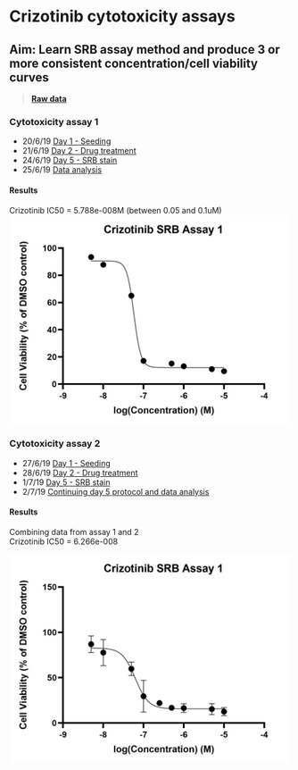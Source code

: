 
# Crizotinib cytotoxicity assays
## Aim: Learn SRB assay method and produce 3 or more consistent concentration/cell viability curves

>**[Raw data](../Raw_SRB_data/Crizotinib_only)**
### Cytotoxicity assay 1

* 20/6/19 [Day 1 - Seeding](../Daily_lab_book/LB_19-6-20.md)
* 21/6/19 [Day 2 - Drug treatment](../Daily_lab_book/LB_19-6-21.md)
* 24/6/19 [Day 5 - SRB stain](../Daily_lab_book/LB_19-6-24.md)
* 25/6/19 [Data analysis](../Daily_lab_book/LB_19-6-25.md)

#### Results
Crizotinib IC50 = 5.788e-008M (between 0.05 and 0.1uM)
![](../Daily_lab_book/Figure_cache/Crizotinib_assay_1.jpg)


### Cytotoxicity assay 2

* 27/6/19 [Day 1 - Seeding](../Daily_lab_book/LB_19-6-27.md)
* 28/6/19 [Day 2 - Drug treatment](../Daily_lab_book/LB_19-6-28.md)
* 1/7/19 [Day 5 - SRB stain](../Daily_lab_book/LB_19-7-01.md)
* 2/7/19 [Continuing day 5 protocol and data analysis](../Daily_lab_book/LB_19-7-02.md)
#### Results
Combining data from assay 1 and 2<br>
Crizotinib IC50 = 6.266e-008

![](../Daily_lab_book/Figure_cache/Crizotinib_assay_1-2.jpg)
